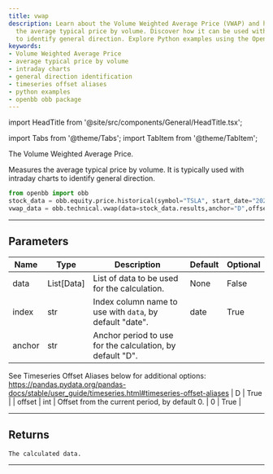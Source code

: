 ```yaml
---
title: vwap
description: Learn about the Volume Weighted Average Price (VWAP) and how it measures
  the average typical price by volume. Discover how it can be used with intraday charts
  to identify general direction. Explore Python examples using the OpenBB OBB package.
keywords:
- Volume Weighted Average Price
- average typical price by volume
- intraday charts
- general direction identification
- timeseries offset aliases
- python examples
- openbb obb package
---
```


import HeadTitle from '@site/src/components/General/HeadTitle.tsx';

<HeadTitle title="technical /vwap - Reference | OpenBB Platform Docs" />

<!-- markdownlint-disable MD012 MD031 MD033 -->

import Tabs from '@theme/Tabs';
import TabItem from '@theme/TabItem';

The Volume Weighted Average Price.

Measures the average typical price by volume.
It is typically used with intraday charts to identify general direction.
```python
from openbb import obb
stock_data = obb.equity.price.historical(symbol="TSLA", start_date="2023-01-01", provider="fmp")
vwap_data = obb.technical.vwap(data=stock_data.results,anchor="D",offset=0)
```


---

## Parameters

<Tabs>
<TabItem value="standard" label="Standard">

| Name | Type | Description | Default | Optional |
| ---- | ---- | ----------- | ------- | -------- |
| data | List[Data] | List of data to be used for the calculation. | None | False |
| index | str | Index column name to use with `data`, by default "date". | date | True |
| anchor | str | Anchor period to use for the calculation, by default "D".
See Timeseries Offset Aliases below for additional options:
https://pandas.pydata.org/pandas-docs/stable/user_guide/timeseries.html#timeseries-offset-aliases | D | True |
| offset | int | Offset from the current period, by default 0. | 0 | True |
</TabItem>

</Tabs>

---

## Returns

```python wordwrap
The calculated data.
```

---

